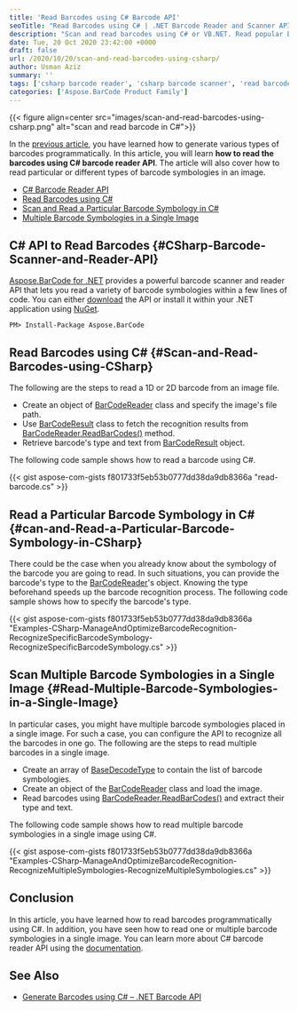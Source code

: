 ```yaml
---
title: 'Read Barcodes using C# Barcode API'
seoTitle: "Read Barcodes using C# | .NET Barcode Reader and Scanner API"
description: "Scan and read barcodes using C# or VB.NET. Read popular barcode symbologies including Code 128, QR, Aztec, Datamatrix from within .NET applications."
date: Tue, 20 Oct 2020 23:42:00 +0000
draft: false
url: /2020/10/20/scan-and-read-barcodes-using-csharp/
author: Usman Aziz
summary: ''
tags: ['csharp barcode reader', 'csharp barcode scanner', 'read barcodes in csharp', 'scan barcodes in csharp']
categories: ['Aspose.BarCode Product Family']
---
```




{{< figure align=center src="images/scan-and-read-barcodes-using-csharp.png" alt="scan and read barcode in C#">}}


In the [previous article][1], you have learned how to generate various types of barcodes programmatically. In this article, you will learn **how to read the barcodes using C# barcode reader API**. The article will also cover how to read particular or different types of barcode symbologies in an image.

*   [C# Barcode Reader API][2]
*   [Read Barcodes using C#][3]
*   [Scan and Read a Particular Barcode Symbology in C#][4]
*   [Multiple Barcode Symbologies in a Single Image][5]

## C# API to Read Barcodes {#CSharp-Barcode-Scanner-and-Reader-API}

[Aspose.BarCode for .NET][6] provides a powerful barcode scanner and reader API that lets you read a variety of barcode symbologies within a few lines of code. You can either [download][7] the API or install it within your .NET application using [NuGet][8].

```
PM> Install-Package Aspose.BarCode
```

## Read Barcodes using C# {#Scan-and-Read-Barcodes-using-CSharp}

The following are the steps to read a 1D or 2D barcode from an image file.

*   Create an object of [BarCodeReader][9] class and specify the image's file path.
*   Use [BarCodeResult][10] class to fetch the recognition results from [BarCodeReader.ReadBarCodes()][11] method.
*   Retrieve barcode's type and text from [BarCodeResult][12] object.

The following code sample shows how to read a barcode using C#.

{{< gist aspose-com-gists f801733f5eb53b0777dd38da9db8366a "read-barcode.cs" >}}

## Read a Particular Barcode Symbology in C# {#can-and-Read-a-Particular-Barcode-Symbology-in-CSharp}

There could be the case when you already know about the symbology of the barcode you are going to read. In such situations, you can provide the barcode's type to the [BarCodeReader][13]'s object. Knowing the type beforehand speeds up the barcode recognition process. The following code sample shows how to specify the barcode's type.

{{< gist aspose-com-gists f801733f5eb53b0777dd38da9db8366a "Examples-CSharp-ManageAndOptimizeBarcodeRecognition-RecognizeSpecificBarcodeSymbology-RecognizeSpecificBarcodeSymbology.cs" >}}

## Scan Multiple Barcode Symbologies in a Single Image {#Read-Multiple-Barcode-Symbologies-in-a-Single-Image}

In particular cases, you might have multiple barcode symbologies placed in a single image. For such a case, you can configure the API to recognize all the barcodes in one go. The following are the steps to read multiple barcodes in a single image.

*   Create an array of [BaseDecodeType][14] to contain the list of barcode symbologies.
*   Create an object of the [BarCodeReader][15] class and load the image.
*   Read barcodes using [BarCodeReader.ReadBarCodes()][16] and extract their type and text.

The following code sample shows how to read multiple barcode symbologies in a single image using C#.

{{< gist aspose-com-gists f801733f5eb53b0777dd38da9db8366a "Examples-CSharp-ManageAndOptimizeBarcodeRecognition-RecognizeMultipleSymbologies-RecognizeMultipleSymbologies.cs" >}}

## Conclusion

In this article, you have learned how to read barcodes programmatically using C#. In addition, you have seen how to read one or multiple barcode symbologies in a single image. You can learn more about C# barcode reader API using the [documentation][17].

## See Also

*   [Generate Barcodes using C# – .NET Barcode API][18]




[1]: https://blog.aspose.com/2020/10/19/generate-barcodes-using-csharp/
[2]: #CSharp-Barcode-Scanner-and-Reader-API
[3]: #Scan-and-Read-Barcodes-using-CSharp
[4]: #can-and-Read-a-Particular-Barcode-Symbology-in-CSharp
[5]: #Read-Multiple-Barcode-Symbologies-in-a-Single-Image
[6]: https://products.aspose.com/barcode/net
[7]: https://downloads.aspose.com/barcode/net
[8]: http://nuget.org/packages/Aspose.Barcode
[9]: https://apireference.aspose.com/barcode/net/aspose.barcode.barcoderecognition/barcodereader
[10]: https://apireference.aspose.com/barcode/net/aspose.barcode.barcoderecognition/barcoderesult
[11]: https://apireference.aspose.com/barcode/net/aspose.barcode.barcoderecognition/barcodereader/methods/readbarcodes
[12]: https://apireference.aspose.com/barcode/net/aspose.barcode.barcoderecognition/barcoderesult
[13]: https://apireference.aspose.com/barcode/net/aspose.barcode.barcoderecognition/barcodereader
[14]: https://apireference.aspose.com/barcode/net/aspose.barcode.barcoderecognition/basedecodetype
[15]: https://apireference.aspose.com/barcode/net/aspose.barcode.barcoderecognition/barcodereader
[16]: https://apireference.aspose.com/barcode/net/aspose.barcode.barcoderecognition/barcodereader/methods/readbarcodes
[17]: https://docs.aspose.com/barcode/net/getting-started/
[18]: https://blog.aspose.com/2020/10/19/generate-barcodes-using-csharp/





